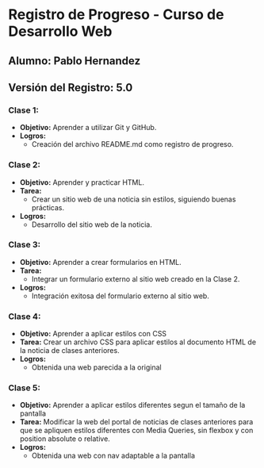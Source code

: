 # Registro de Progreso - Curso de Desarrollo Web

## Alumno: Pablo Hernandez
## Versión del Registro: 5.0

### Clase 1:
- **Objetivo:** Aprender a utilizar Git y GitHub.
- **Logros:**
    - Creación del archivo README.md como registro de progreso.

### Clase 2:
- **Objetivo:** Aprender y practicar HTML.
- **Tarea:**
    - Crear un sitio web de una noticia sin estilos, siguiendo buenas prácticas.
- **Logros:**
    - Desarrollo del sitio web de la noticia.

### Clase 3:
- **Objetivo:** Aprender a crear formularios en HTML.
- **Tarea:**
    - Integrar un formulario externo al sitio web creado en la Clase 2.
- **Logros:**
    - Integración exitosa del formulario externo al sitio web.

### Clase 4:
- **Objetivo:** Aprender a aplicar estilos con CSS
- **Tarea:** Crear un archivo CSS para aplicar estilos al documento HTML de la noticia de clases anteriores.
- **Logros:**
    - Obtenida una web parecida a la original

### Clase 5:
- **Objetivo:** Aprender a aplicar estilos diferentes segun el tamaño de la pantalla
- **Tarea:** Modificar la web del portal de noticias de clases anteriores para que se apliquen estilos diferentes con Media Queries, sin flexbox y con position absolute o relative.
- **Logros:**
    - Obtenida una web con nav adaptable a la pantalla
